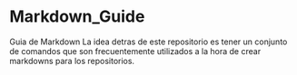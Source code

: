 # Markdown_Guide
Guia de Markdown  La idea detras de este repositorio es tener un conjunto de comandos que son frecuentemente utilizados a la hora de crear markdowns para los repositorios.
